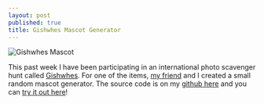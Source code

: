 ```yaml
---
layout: post
published: true
title: Gishwhes Mascot Generator
---
```

![Gishwhes Mascot](http://i.imgur.com/PmgGcKC.png)

This past week I have been participating in an international photo scavenger hunt called [Gishwhes](http://gishwhes.com). For one of the items, [my friend](http://tanx8.github.io) and I created a small random mascot generator. The source code is on my [github here](https://github.com/annleeli/GishwhesMascot) and you can [try it out here](http://annlee.li/GishwhesMascot)!
